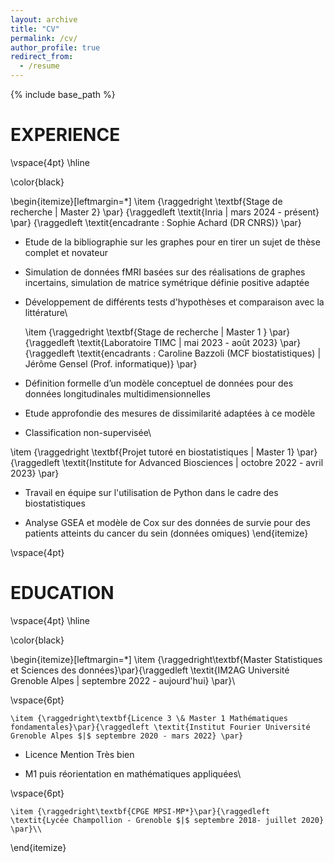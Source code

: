 ```yaml
---
layout: archive
title: "CV"
permalink: /cv/
author_profile: true
redirect_from:
  - /resume
---
```


{% include base_path %}

# EXPERIENCE 

\vspace{4pt}
\hline

\color{black}

\begin{itemize}[leftmargin=*]
\item {\raggedright \textbf{Stage de recherche | Master 2} \par} {\raggedleft \textit{Inria $|$ mars 2024 - présent} \par}
    {\raggedleft \textit{encadrante : Sophie Achard (DR CNRS)} \par}

-    Etude de la bibliographie sur les graphes pour en tirer un sujet de thèse complet et novateur

-   Simulation de données fMRI basées sur des réalisations de graphes incertains, simulation de matrice symétrique définie positive adaptée

-   Développement de différents tests d'hypothèses et comparaison avec la littérature\\


    \item {\raggedright \textbf{Stage de recherche | Master 1 } \par} {\raggedleft \textit{Laboratoire TIMC $|$ mai 2023 - août 2023} \par}
    {\raggedleft \textit{encadrants :  Caroline Bazzoli (MCF biostatistiques) | Jérôme Gensel (Prof. informatique)} \par}


-    Définition formelle d’un modèle conceptuel de données pour des données longitudinales multidimensionnelles

-   Etude approfondie des mesures de dissimilarité adaptées à ce modèle

-   Classification non-supervisée\\
  
  \item {\raggedright \textbf{Projet tutoré en biostatistiques | Master 1} \par} {\raggedleft \textit{Institute for Advanced Biosciences $|$ octobre 2022 - avril 2023} \par}
  

-   Travail en équipe sur l'utilisation de Python dans le cadre des biostatistiques

-   Analyse GSEA et modèle de Cox sur des données de survie pour des patients atteints du cancer du sein (données omiques)
\end{itemize}


\vspace{4pt}
# EDUCATION 

\vspace{4pt}
\hline

\color{black}

\begin{itemize}[leftmargin=*]
    \item {\raggedright\textbf{Master Statistiques et Sciences des données}\par}{\raggedleft \textit{IM2AG Université Grenoble Alpes $|$ septembre 2022 - aujourd'hui} \par}\\

\vspace{6pt}

    \item {\raggedright\textbf{Licence 3 \& Master 1 Mathématiques fondamentales}\par}{\raggedleft \textit{Institut Fourier Université Grenoble Alpes $|$ septembre 2020 - mars 2022} \par}

-   Licence Mention Très bien

-   M1 puis réorientation en
mathématiques appliquées\\

\vspace{6pt}

    \item {\raggedright\textbf{CPGE MPSI-MP*}\par}{\raggedleft \textit{Lycée Champollion - Grenoble $|$ septembre 2018- juillet 2020} \par}\\


\end{itemize}
